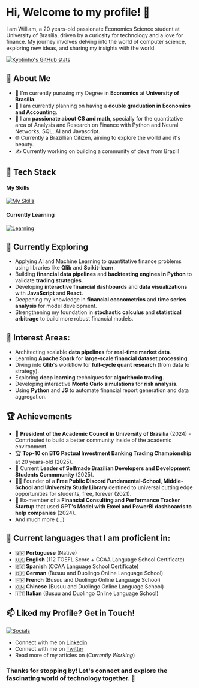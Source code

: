 # Hi, Welcome to my profile! 👋

I am William, a 20 years-old passionate Economics Science student at University of Brasília, driven by a curiosity for technology and a love for finance. My journey involves delving into the world of computer science, exploring new ideas, and sharing my insights with the world.

[![Kyotinho's GitHub stats](https://github-readme-stats.vercel.app/api?username=kyotinho)](https://github.com/anuraghazra/github-readme-stats)


## 🚀 About Me

- 🔭 I'm currently pursuing my Degree in **Economics** at **University of Brasília**.
- 💭 I am currently planning on having a **double graduation in Economics and Accounting**.
- 📝 I am **passionate about CS and math**, specially for the quantitative area of Analysis and Research on Finance with Python and Neural Networks, SQL, AI and Javascript.
- 🌐 Currently a Brazillian Citizen, aiming to explore the world and it's beauty.
- ✍️ Currently working on building a community of devs from Brazil!

## 🧠 Tech Stack

#### My Skills
[![My Skills](https://skillicons.dev/icons?i=js,html,py,pycharm,react,sqlite,arch,linux,debian,blender,obsidian,notion,latex,git,github,gmail,discord,bots,discordjs,ai,ps,pr,ae)](https://skillicons.dev)

#### Currently Learning
[![Learning](https://skillicons.dev/icons?i=ocaml,cpp)](https://skillicons.dev)

## 🌱 Currently Exploring

  - Applying AI and Machine Learning to quantitative finance problems using libraries like **Qlib** and **Scikit-learn**.
  - Building **financial data pipelines** and **backtesting engines in Python** to validate **trading strategies**.
  - Developing **interactive financial dashboards** and **data visualizations** with **JavaScript** and **React**.
  - Deepening my knowledge in **financial econometrics** and **time series analysis** for model development.
  - Strengthening my foundation in **stochastic calculus** and **statistical arbitrage** to build more robust financial models.

## 🪷 Interest Areas:

  - Architecting scalable **data pipelines** for **real-time market data**.
  - Learning **Apache Spark** for **large-scale financial dataset processing**.
  - Diving into **Qlib**'s workflow for **full-cycle quant research** (from data to strategy).
  - Exploring **deep learning** techniques for **algorithmic trading**.
  - Developing interactive **Monte Carlo simulations** for **risk analysis**.
  - Using **Python** and **JS** to automate financial report generation and data aggregation.
    
 ## 🏆 Achievements

- 🌟 **President of the Academic Council in University of Brasilia** (2024) - Contributed to build a better community inside of the academic environment.
- 🏆 **Top-10 on BTG Pactual Investment Banking Trading Championship** at 20 years-old (2025).
- 🐚 Current **Leader of Selfmade Brazilian Developers and Development Students Commmunity** (2025).
- 🧑‍🏫 Founder of a **Free Public Discord Fundamental-School, Middle-School and University Study Library** destined to universal cutting edge opportunities for students, free, forever (2021).
- 🧮 Ex-member of a **Financial Consulting and Performance Tracker Startup** that used **GPT's Model with Excel and PowerBI dashboards to help companies** (2024).
- And much more (...)

## 💬 Current languages that I am proficient in:

- 🇧🇷 **Portuguese** (Native)
- 🇺🇸 **English** (112 TOEFL Score + CCAA Language School Certificate)
- 🇪🇸 **Spanish** (CCAA Language School Certificate)
- 🇩🇪 **German** (Busuu and Duolingo Online Language School)
- 🇫🇷 **French** (Busuu and Duolingo Online Language School)
- 🇨🇳 **Chinese** (Busuu and Duolingo Online Language School)
- 🇮🇹 **Italian** (Busuu and Duolingo Online Language School)
  
## 📫 Liked my Profile? Get in Touch!

[![Socials](https://skillicons.dev/icons?i=linkedin,twitter)](https://skillicons.dev)

- Connect with me on [Linkedin](https://www.linkedin.com/in/williamsoares1/)
- Connect with me on [Twitter](https://x.com/kyotocanhoto)
- Read more of my articles on (*Currently Working*)

### Thanks for stopping by! Let's connect and explore the fascinating world of technology together. 🚀
